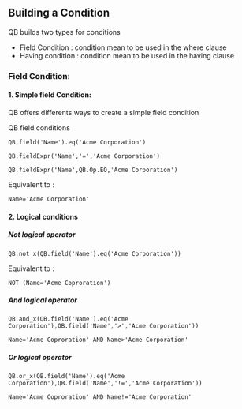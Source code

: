 
## Building a Condition

QB builds two types for conditions 

* Field Condition : condition mean to be used in the where clause 
* Having condition : condition mean to be used in the having clause
 
### Field Condition:

#### 1. Simple field Condition:

QB offers differents ways to create a simple field condition 

QB field conditions 

  ```apex
  QB.field('Name').eq('Acme Corporation')
  ```
  ```apex
  QB.fieldExpr('Name','=','Acme Corporation')
  ```
  ```apex
  QB.fieldExpr('Name',QB.Op.EQ,'Acme Corporation')
  ```
  
Equivalent to : 

  ```apex
  Name='Acme Corporation'
  ```
#### 2. Logical conditions

##### Not logical operator

  ```apex
  QB.not_x(QB.field('Name').eq('Acme Corporation'))
  ```
Equivalent to : 

  ```apex
  NOT (Name='Acme Coproration')
  ```
  
##### And logical operator

  ```apex
  QB.and_x(QB.field('Name').eq('Acme Corporation'),QB.field('Name','>','Acme Corporation'))
  ```
  ```apex
  Name='Acme Coproration' AND Name>'Acme Corporation'
  ```


##### Or logical operator

  ```apex
  QB.or_x(QB.field('Name').eq('Acme Corporation'),QB.field('Name','!=','Acme Corporation'))
  ```
  ```apex
  Name='Acme Coproration' AND Name!='Acme Corporation'
  ```
